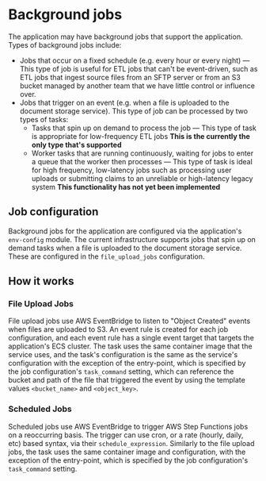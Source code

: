 # Background jobs

The application may have background jobs that support the application. Types of background jobs include:

* Jobs that occur on a fixed schedule (e.g. every hour or every night) — This type of job is useful for ETL jobs that can't be event-driven, such as ETL jobs that ingest source files from an SFTP server or from an S3 bucket managed by another team that we have little control or influence over.
* Jobs that trigger on an event (e.g. when a file is uploaded to the document storage service). This type of job can be processed by two types of tasks:
  * Tasks that spin up on demand to process the job — This type of task is appropriate for low-frequency ETL jobs **This is the currently the only type that's supported**
  * Worker tasks that are running continuously, waiting for jobs to enter a queue that the worker then processes — This type of task is ideal for high frequency, low-latency jobs such as processing user uploads or submitting claims to an unreliable or high-latency legacy system **This functionality has not yet been implemented**

## Job configuration

Background jobs for the application are configured via the application's `env-config` module. The current infrastructure supports jobs that spin up on demand tasks when a file is uploaded to the document storage service. These are configured in the `file_upload_jobs` configuration.

## How it works

### File Upload Jobs

File upload jobs use AWS EventBridge to listen to "Object Created" events when files are uploaded to S3. An event rule is created for each job configuration, and each event rule has a single event target that targets the application's ECS cluster. The task uses the same container image that the service uses, and the task's configuration is the same as the service's configuration with the exception of the entry-point, which is specified by the job configuration's `task_command` setting, which can reference the bucket and path of the file that triggered the event by using the template values `<bucket_name>` and `<object_key>`.

### Scheduled Jobs

Scheduled jobs use AWS EventBridge to trigger AWS Step Functions jobs on a reoccurring basis. The trigger can use cron, or a rate (hourly, daily, etc) based syntax, via their `schedule_expression`. Similarly to the file upload jobs, the task uses the same container image and configuration, with the exception of the entry-point, which is specified by the job configuration's `task_command` setting.
